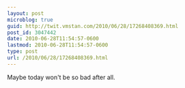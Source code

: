 ```yaml
---
layout: post
microblog: true
guid: http://twit.vmstan.com/2010/06/28/17268408369.html
post_id: 3047442
date: 2010-06-28T11:54:57-0600
lastmod: 2010-06-28T11:54:57-0600
type: post
url: /2010/06/28/17268408369.html
---
```

Maybe today won't be so bad after all.
